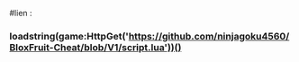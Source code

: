 #lien :
### loadstring(game:HttpGet('https://github.com/ninjagoku4560/BloxFruit-Cheat/blob/V1/script.lua'))()
